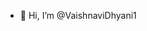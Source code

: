 - 👋 Hi, I’m @VaishnaviDhyani1

  

<!---
VaishnaviDhyani1/VaishnaviDhyani1 is a ✨ special ✨ repository because its `README.md` (this file) appears on your GitHub profile.
You can click the Preview link to take a look at your changes.
--->
